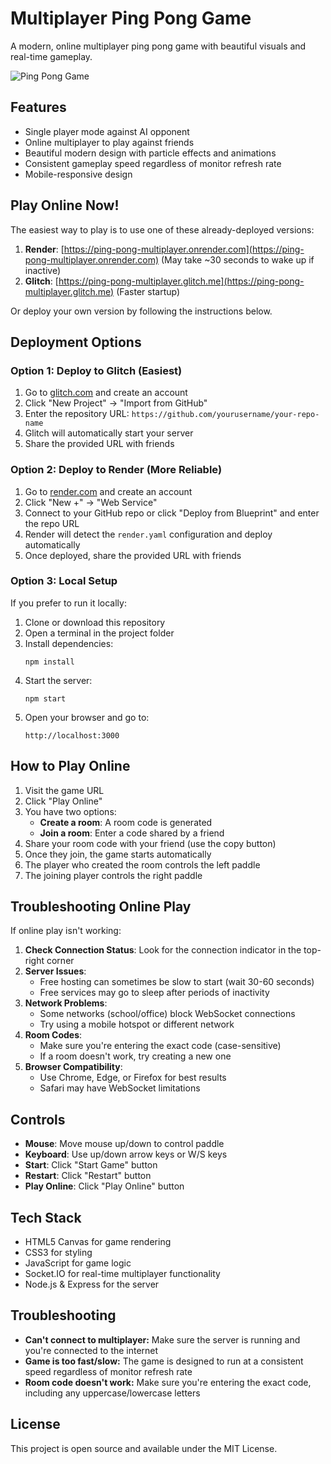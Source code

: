 # Multiplayer Ping Pong Game

A modern, online multiplayer ping pong game with beautiful visuals and real-time gameplay.

![Ping Pong Game](https://i.imgur.com/example.png)

## Features

- Single player mode against AI opponent
- Online multiplayer to play against friends
- Beautiful modern design with particle effects and animations
- Consistent gameplay speed regardless of monitor refresh rate
- Mobile-responsive design

## Play Online Now!

The easiest way to play is to use one of these already-deployed versions:

1. **Render**: [https://ping-pong-multiplayer.onrender.com](https://ping-pong-multiplayer.onrender.com) (May take ~30 seconds to wake up if inactive)
2. **Glitch**: [https://ping-pong-multiplayer.glitch.me](https://ping-pong-multiplayer.glitch.me) (Faster startup)

Or deploy your own version by following the instructions below.

## Deployment Options

### Option 1: Deploy to Glitch (Easiest)

1. Go to [glitch.com](https://glitch.com) and create an account
2. Click "New Project" → "Import from GitHub"
3. Enter the repository URL: `https://github.com/yourusername/your-repo-name`
4. Glitch will automatically start your server
5. Share the provided URL with friends

### Option 2: Deploy to Render (More Reliable)

1. Go to [render.com](https://render.com) and create an account
2. Click "New +" → "Web Service"
3. Connect to your GitHub repo or click "Deploy from Blueprint" and enter the repo URL
4. Render will detect the `render.yaml` configuration and deploy automatically
5. Once deployed, share the provided URL with friends

### Option 3: Local Setup

If you prefer to run it locally:

1. Clone or download this repository
2. Open a terminal in the project folder
3. Install dependencies:
   ```
   npm install
   ```
4. Start the server:
   ```
   npm start
   ```
5. Open your browser and go to:
   ```
   http://localhost:3000
   ```

## How to Play Online

1. Visit the game URL
2. Click "Play Online"
3. You have two options:
   - **Create a room**: A room code is generated
   - **Join a room**: Enter a code shared by a friend
4. Share your room code with your friend (use the copy button)
5. Once they join, the game starts automatically
6. The player who created the room controls the left paddle
7. The joining player controls the right paddle

## Troubleshooting Online Play

If online play isn't working:

1. **Check Connection Status**: Look for the connection indicator in the top-right corner
2. **Server Issues**: 
   - Free hosting can sometimes be slow to start (wait 30-60 seconds)
   - Free services may go to sleep after periods of inactivity
3. **Network Problems**:
   - Some networks (school/office) block WebSocket connections
   - Try using a mobile hotspot or different network
4. **Room Codes**:
   - Make sure you're entering the exact code (case-sensitive)
   - If a room doesn't work, try creating a new one
5. **Browser Compatibility**:
   - Use Chrome, Edge, or Firefox for best results
   - Safari may have WebSocket limitations

## Controls

- **Mouse**: Move mouse up/down to control paddle
- **Keyboard**: Use up/down arrow keys or W/S keys
- **Start**: Click "Start Game" button
- **Restart**: Click "Restart" button
- **Play Online**: Click "Play Online" button

## Tech Stack

- HTML5 Canvas for game rendering
- CSS3 for styling
- JavaScript for game logic
- Socket.IO for real-time multiplayer functionality
- Node.js & Express for the server

## Troubleshooting

- **Can't connect to multiplayer:** Make sure the server is running and you're connected to the internet
- **Game is too fast/slow:** The game is designed to run at a consistent speed regardless of monitor refresh rate
- **Room code doesn't work:** Make sure you're entering the exact code, including any uppercase/lowercase letters

## License

This project is open source and available under the MIT License. 